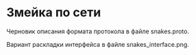 # Змейка по сети
Черновик описания формата протокола в файле snakes.proto.

Вариант раскладки интерфейса в файле snakes_interface.png.

